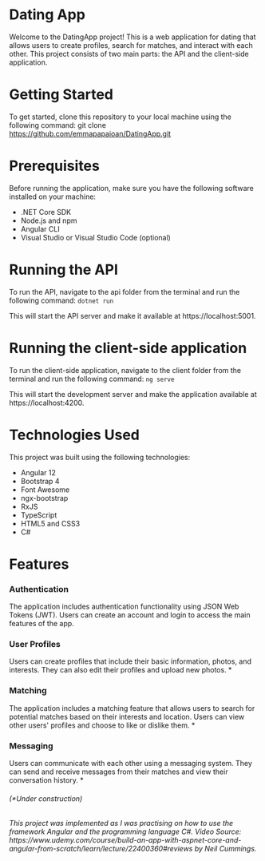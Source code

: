 <h1>Dating App</h1>

Welcome to the DatingApp project! This is a web application for dating that allows users to create profiles, search for matches, and interact with each other. This project consists of two main parts: the API and the client-side application.

# Getting Started
To get started, clone this repository to your local machine using the following command:
git clone https://github.com/emmapapaioan/DatingApp.git

# Prerequisites
Before running the application, make sure you have the following software installed on your machine:

<ul>
<li>.NET Core SDK</li>
<li>Node.js and npm</li>
<li>Angular CLI</li>
<li>Visual Studio or Visual Studio Code (optional)</li>
</ul>


# Running the API
To run the API, navigate to the api folder from the terminal and run the following command: ``` dotnet run ```


This will start the API server and make it available at https://localhost:5001.

# Running the client-side application
To run the client-side application, navigate to the client folder from the terminal and run the following command: ``` ng serve ```

This will start the development server and make the application available at https://localhost:4200.

# Technologies Used
This project was built using the following technologies:
<ul>
<li>Angular 12</li>
<li>Bootstrap 4</li>
<li>Font Awesome</li>
<li>ngx-bootstrap</li>
<li>RxJS</li>
<li>TypeScript</li>
<li>HTML5 and CSS3</li>
<li>C#</li>
</ul>

# Features
<h3>Authentication</h3>
<p>The application includes authentication functionality using JSON Web Tokens (JWT). Users can create an account and login to access the main features of the app.<p>

<h3>User Profiles</h3>
Users can create profiles that include their basic information, photos, and interests. They can also edit their profiles and upload new photos. *</li>

<h3>Matching</h3>
The application includes a matching feature that allows users to search for potential matches based on their interests and location. Users can view other users' profiles and choose to like or dislike them. *

<h3>Messaging</h3>
Users can communicate with each other using a messaging system. They can send and receive messages from their matches and view their conversation history. *

<h6><i>(*Under construction)</i></h6>
<h6><i>This project was implemented as I was practising on how to use the framework Angular and the programming language C#. Video Source: https://www.udemy.com/course/build-an-app-with-aspnet-core-and-angular-from-scratch/learn/lecture/22400360#reviews by Neil Cummings.</i></h6>


